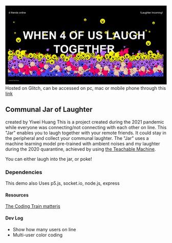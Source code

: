 ![image](https://github.com/yiiwii/communal-jar-of-laughter/blob/main/demopic1.png
)
Hosted on Glitch, can be accessed on pc, mac or mobile phone through this [link](https://communal-jar-of-laughter22.glitch.me/)
## Communal Jar of Laughter
created by Yiwei Huang
This is a project created during the 2021 pandemic while everyone was connecting/not connecting with each other on line.
This "Jar" enables you to laugh together with your remote friends.
It could stay in the peripheral and collect your communal laughter.
The "Jar" uses a machine learning model pre-trained with ambient noises 
and my laughter during the 2020 quarantine, achieved by using 
[the Teachable Machine](https://teachablemachine.withgoogle.com/).

You can either laugh into the jar, or poke!

### Dependencies
This demo also Uses p5.js, socket.io, node.js, express


#### Resources
[The Coding Train ](https://youtu.be/bjULmG8fqc8)
[matterjs](https://brm.io/matter-js/)


#### Dev Log
- Show how many users on line
- Multi-user color coding
